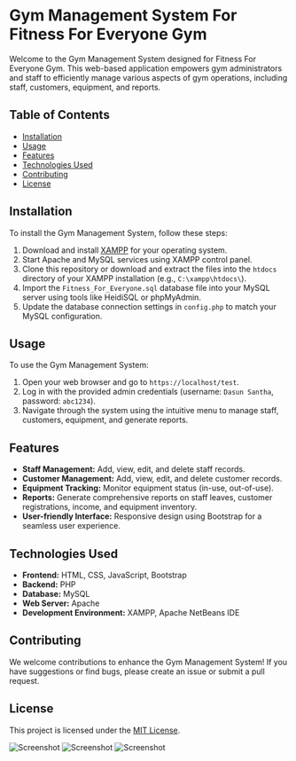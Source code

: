 # Gym Management System For Fitness For Everyone Gym

Welcome to the Gym Management System designed for Fitness For Everyone Gym. This web-based application empowers gym administrators and staff to efficiently manage various aspects of gym operations, including staff, customers, equipment, and reports.

## Table of Contents

- [Installation](#installation)
- [Usage](#usage)
- [Features](#features)
- [Technologies Used](#technologies-used)
- [Contributing](#contributing)
- [License](#license)

## Installation

To install the Gym Management System, follow these steps:

1. Download and install [XAMPP](https://www.apachefriends.org/download.html) for your operating system.
2. Start Apache and MySQL services using XAMPP control panel.
3. Clone this repository or download and extract the files into the `htdocs` directory of your XAMPP installation (e.g., `C:\xampp\htdocs\`).
4. Import the `Fitness_For_Everyone.sql` database file into your MySQL server using tools like HeidiSQL or phpMyAdmin.
5. Update the database connection settings in `config.php` to match your MySQL configuration.

## Usage

To use the Gym Management System:

1. Open your web browser and go to `https://localhost/test`.
2. Log in with the provided admin credentials (username: `Dasun Santha`, password: `abc1234`).
3. Navigate through the system using the intuitive menu to manage staff, customers, equipment, and generate reports.

## Features

- **Staff Management:** Add, view, edit, and delete staff records.
- **Customer Management:** Add, view, edit, and delete customer records.
- **Equipment Tracking:** Monitor equipment status (in-use, out-of-use).
- **Reports:** Generate comprehensive reports on staff leaves, customer registrations, income, and equipment inventory.
- **User-friendly Interface:** Responsive design using Bootstrap for a seamless user experience.

## Technologies Used

- **Frontend:** HTML, CSS, JavaScript, Bootstrap
- **Backend:** PHP
- **Database:** MySQL
- **Web Server:** Apache
- **Development Environment:** XAMPP, Apache NetBeans IDE

## Contributing

We welcome contributions to enhance the Gym Management System! If you have suggestions or find bugs, please create an issue or submit a pull request.

## License

This project is licensed under the [MIT License](LICENSE).

![Screenshot](https://github.com/NGFXavier/gym_management_system/assets/44164300/df966b4f-5275-466b-8ec5-7626940dff69)
![Screenshot](https://github.com/NGFXavier/gym_management_system/assets/44164300/1b8de0a6-b42b-46b9-8f45-f787a0ff6b4a)
![Screenshot](https://github.com/NGFXavier/gym_management_system/assets/44164300/8f414c5a-d68f-426e-b55f-a45334d40aa1)
